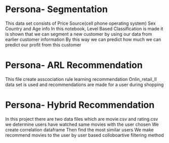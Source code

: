 # Persona- Segmentation
This data set consists of Price Source(cell phone operating system) Sex  Country and Age info
In this notebook, Level Based Classification is made 
it is shown that we can segment a new customer by using our data from earlier customer information
By this way we can predict how much we can predict our profit from this customer
# Persona- ARL Recommendation
This file create asscociation rule learning recommendation 
Onlin_retail_II data set is used and recommendations are made for a user during shopping 
# Persona- Hybrid Recommendation
In this project there are two data files which are movie.csv and rating.csv
we determine users have watched same movies with the user chosen
We create correlation dataframe Then find the most similar users
We make recommend movies to the user by user based colloboartive filtering method
